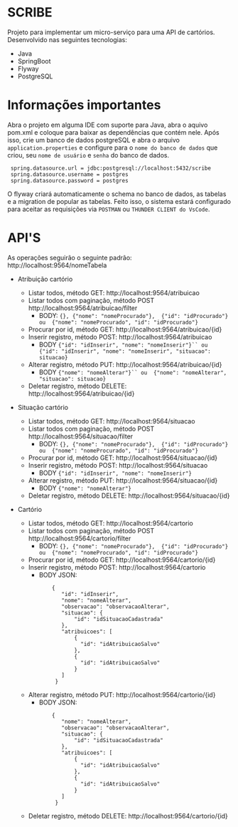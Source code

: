 # SCRIBE

Projeto para implementar um micro-serviço para uma API de cartórios.
Desenvolvido nas seguintes tecnologias:

  - Java
  - SpringBoot
  - Flyway
  - PostgreSQL

# Informações importantes

Abra o projeto em alguma IDE com suporte para Java, abra o aquivo pom.xml e coloque para baixar as dependências que contém nele.
Após isso, crie um banco de dados postgreSQL e abra o arquivo ``application.properties`` e configure para o ``nome do banco de dados`` que criou, seu ``nome de usuário`` e ``senha`` do banco de dados. 

     spring.datasource.url = jdbc:postgresql://localhost:5432/scribe
     spring.datasource.username = postgres
     spring.datasource.password = postgres

O flyway criará automaticamente o schema no banco de dados, as tabelas e a migration de popular as tabelas. Feito isso, o sistema estará configurado para aceitar as requisições via ```POSTMAN``` ou ```THUNDER CLIENT do VsCode```.

# API'S

As operações seguirão o seguinte padrão: http://localhost:9564/nomeTabela

- Atribuição cartório
    - Listar todos, método GET: http://localhost:9564/atribuicao
    - Listar todos com paginação, método POST http://localhost:9564/atribuicao/filter
      - BODY: ```
                {},
                {"nome": "nomeProcurado"}, 
                {"id": "idProcurado"} ou 
                {"nome": "nomeProcurado", "id": "idProcurado"}
              ```
    - Procurar por id, método GET: http://localhost:9564/atribuicao/{id}
    - Inserir registro, método POST: http://localhost:9564/atribuicao
      - BODY ```
              {"id": "idInserir", "nome": "nomeInserir"}`` ou 
              {"id": "idInserir", "nome": "nomeInserir", "situacao": situacao}
              ```
    - Alterar registro, método PUT: http://localhost:9564/atribuicao/{id}
      - BODY ```
              {"nome": "nomeAlterar"}`` ou 
              {"nome": "nomeAlterar", "situacao": situacao}
              ```
    - Deletar registro, método DELETE: http://localhost:9564/atribuicao/{id}

- Situação cartório
    - Listar todos, método GET: http://localhost:9564/situacao
    - Listar todos com paginação, método POST http://localhost:9564/situacao/filter
      - BODY: ```
                {},
                {"nome": "nomeProcurado"}, 
                {"id": "idProcurado"} ou 
                {"nome": "nomeProcurado", "id": "idProcurado"}
              ```
    - Procurar por id, método GET: http://localhost:9564/situacao/{id}
    - Inserir registro, método POST: http://localhost:9564/situacao
      - BODY ```{"id": "idInserir", "nome": "nomeInserir"}```
    - Alterar registro, método PUT: http://localhost:9564/situacao/{id}
      - BODY ```{"nome": "nomeAlterar"}```
    - Deletar registro, método DELETE: http://localhost:9564/situacao/{id}
 
- Cartório
    - Listar todos, método GET: http://localhost:9564/cartorio
    - Listar todos com paginação, método POST http://localhost:9564/cartorio/filter
      - BODY: ```
                {},
                {"nome": "nomeProcurado"}, 
                {"id": "idProcurado"} ou 
                {"nome": "nomeProcurado", "id": "idProcurado"}
              ```
    - Procurar por id, método GET: http://localhost:9564/cartorio/{id}
    - Inserir registro, método POST: http://localhost:9564/cartorio
        - BODY
            JSON:
             ```{
                 {
                    "id": "idInserir",
                    "nome": "nomeAlterar",
                    "observacao": "observacaoAlterar",
                    "situacao": {
                        "id": "idSituacaoCadastrada"
                    },
                    "atribuicoes": [
                        {
                          "id": "idAtribuicaoSalvo"
                        },
                        {
                          "id": "idAtribuicaoSalvo"
                        }
                    ]
                  }
      
    - Alterar registro, método PUT: http://localhost:9564/cartorio/{id}
        - BODY
            JSON:
             ```{
                 {
                    "nome": "nomeAlterar",
                    "observacao": "observacaoAlterar",
                    "situacao": {
                        "id": "idSituacaoCadastrada"
                    },
                    "atribuicoes": [
                        {
                          "id": "idAtribuicaoSalvo"
                        },
                        {
                          "id": "idAtribuicaoSalvo"
                        }
                    ]
                  }
          
    - Deletar registro, método DELETE: http://localhost:9564/cartorio/{id}

